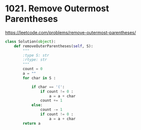 # 1021. Remove Outermost Parentheses
https://leetcode.com/problems/remove-outermost-parentheses/

```python
class Solution(object):
    def removeOuterParentheses(self, S):
        """
        :type S: str
        :rtype: str
        """
        count = 0
        a = ""
        for char in S :

            if char == '(':
                if count != 0 :
                    a = a + char
                count += 1
            else:
                count -= 1
                if count != 0 :
                    a = a + char
        return a
```
